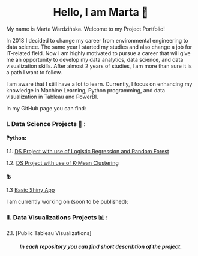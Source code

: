 <h1 align="center">Hello, I am Marta 👋</h1>  

My name is Marta Wardzińska. Welcome to my Project Portfolio! 

In 2018 I decided to change my career from environmental engineering to
data science. The same year I started my studies and also change a job for
IT-related field. Now I am highly motivated to pursue a career that will give me an opportunity to develop my data analytics, data science, and data visualization skills. After almost 2 years of studies, I am more than sure it is a path I want to follow.

I am aware that I still have a lot to learn. Currently, I focus on enhancing my knowledge in Machine Learning, Python programming, and data visualization in Tableau and PowerBI.


In my GitHub page you can find:

### I. Data Science Projects 📝 :  

#### Python:

1.1. [DS Project with use of Logistic Regression and Random Forest](https://github.com/martawa10/Logistic_Reg-Random_Forest)

1.2. [DS Project with use of K-Mean Clustering](https://github.com/martawa10/Clustering-Hamburg)  

#### R:

1.3 [Basic Shiny App](https://github.com/martawa10/Shiny-App)  


I am currently working on (soon to be published):
### II. Data Visualizations Projects 📊 :
2.1. [Public Tableau Visualizations] 


<h5 align="center">In each repository you can find short describtion of the project.</h5>
